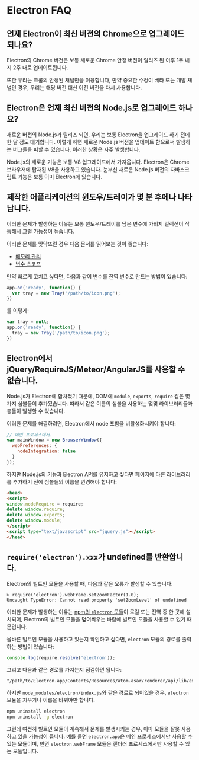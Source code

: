 # Electron FAQ

## 언제 Electron이 최신 버전의 Chrome으로 업그레이드 되나요?

Electron의 Chrome 버전은 보통 새로운 Chrome 안정 버전이 릴리즈 된 이후 1주 내지 2주
내로 업데이트됩니다.

또한 우리는 크롬의 안정된 채널만을 이용합니다, 만약 중요한 수정이 베타 또는 개발 채널인
경우, 우리는 해당 버전 대신 이전 버전을 다시 사용합니다.

## Electron은 언제 최신 버전의 Node.js로 업그레이드 하나요?

새로운 버전의 Node.js가 릴리즈 되면, 우리는 보통 Electron을 업그레이드 하기 전에 한
달 정도 대기합니다. 이렇게 하면 새로운 Node.js 버전을 업데이트 함으로써 발생하는
버그들을 피할 수 있습니다. 이러한 상황은 자주 발생합니다.

Node.js의 새로운 기능은 보통 V8 업그레이드에서 가져옵니다. Electron은 Chrome
브라우저에 탑재된 V8을 사용하고 있습니다. 눈부신 새로운 Node.js 버전의 자바스크립트
기능은 보통 이미 Electron에 있습니다.

## 제작한 어플리케이션의 윈도우/트레이가 몇 분 후에나 나타납니다.

이러한 문제가 발생하는 이유는 보통 윈도우/트레이를 담은 변수에 가비지 컬렉션이 작동해서
그럴 가능성이 높습니다.

이러한 문제를 맞닥뜨린 경우 다음 문서를 읽어보는 것이 좋습니다:

* [메모리 관리][memory-management]
* [변수 스코프][variable-scope]

만약 빠르게 고치고 싶다면, 다음과 같이 변수를 전역 변수로 만드는 방법이 있습니다:

```javascript
app.on('ready', function() {
  var tray = new Tray('/path/to/icon.png');
})
```

를 이렇게:

```javascript
var tray = null;
app.on('ready', function() {
  tray = new Tray('/path/to/icon.png');
})
```

## Electron에서 jQuery/RequireJS/Meteor/AngularJS를 사용할 수 없습니다.

Node.js가 Electron에 합쳐졌기 때문에, DOM에 `module`, `exports`, `require` 같은
몇 가지 심볼들이 추가됬습니다. 따라서 같은 이름의 심볼을 사용하는 몇몇 라이브러리들과
충돌이 발생할 수 있습니다.

이러한 문제를 해결하려면, Electron에서 node 포함을 비활성화시켜야 합니다:

```javascript
// 메인 프로세스에서.
var mainWindow = new BrowserWindow({
  webPreferences: {
    nodeIntegration: false
  }
});
```

하지만 Node.js의 기능과 Electron API를 유지하고 싶다면 페이지에 다른 라이브러리를
추가하기 전에 심볼들의 이름을 변경해야 합니다:

```html
<head>
<script>
window.nodeRequire = require;
delete window.require;
delete window.exports;
delete window.module;
</script>
<script type="text/javascript" src="jquery.js"></script>
</head>
```

## `require('electron').xxx`가 undefined를 반환합니다.

Electron의 빌트인 모듈을 사용할 때, 다음과 같은 오류가 발생할 수 있습니다:

```
> require('electron').webFrame.setZoomFactor(1.0);
Uncaught TypeError: Cannot read property 'setZoomLevel' of undefined
```

이러한 문제가 발생하는 이유는 [npm의 `electron` 모듈][electron-module]이 로컬 또는
전역 중 한 곳에 설치되어, Electron의 빌트인 모듈을 덮어씌우는 바람에 빌트인 모듈을
사용할 수 없기 때문입니다.

올바른 빌트인 모듈을 사용하고 있는지 확인하고 싶다면, `electron` 모듈의 경로를
출력하는 방법이 있습니다:

```javascript
console.log(require.resolve('electron'));
```

그리고 다음과 같은 경로를 가지는지 점검하면 됩니다:

```
"/path/to/Electron.app/Contents/Resources/atom.asar/renderer/api/lib/exports/electron.js"
```

하지만 `node_modules/electron/index.js`와 같은 경로로 되어있을 경우, `electron`
모듈을 지우거나 이름을 바꿔야만 합니다.

```bash
npm uninstall electron
npm uninstall -g electron
```

그런데 여전히 빌트인 모듈이 계속해서 문제를 발생시키는 경우, 아마 모듈을 잘못 사용하고
있을 가능성이 큽니다. 예를 들면 `electron.app`은 메인 프로세스에서만 사용할 수 있는
모듈이며, 반면 `electron.webFrame` 모듈은 랜더러 프로세스에서만 사용할 수 있는
모듈입니다.

[memory-management]: https://developer.mozilla.org/ko/docs/Web/JavaScript/Memory_Management
[variable-scope]: https://msdn.microsoft.com/library/bzt2dkta(v=vs.94).aspx
[electron-module]: https://www.npmjs.com/package/electron
